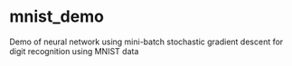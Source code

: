 # mnist_demo
Demo of neural network using mini-batch stochastic gradient descent for digit recognition using MNIST data
